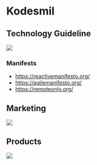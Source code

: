 # Kodesmil

## Technology Guideline

![](mind-technology.svg)

### Manifests
- https://reactivemanifesto.org/
- https://agilemanifesto.org/
- https://remoteonly.org/

## Marketing

![](mind-marketing.svg)

## Products

![](mind-products.svg)
